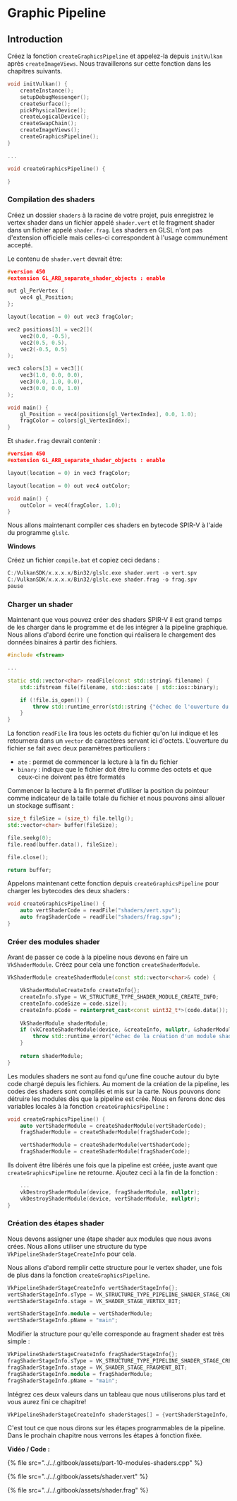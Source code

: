 # Graphic Pipeline

## Introduction

 Créez la fonction `createGraphicsPipeline` et appelez-la depuis `initVulkan` après `createImageViews`. Nous travaillerons sur cette fonction dans les chapitres suivants.

```cpp
void initVulkan() {
    createInstance();
    setupDebugMessenger();
    createSurface();
    pickPhysicalDevice();
    createLogicalDevice();
    createSwapChain();
    createImageViews();
    createGraphicsPipeline();
}

...

void createGraphicsPipeline() {

}
```

### Compilation des shaders <a id="page_Compilation-des-shaders"></a>

Créez un dossier `shaders` à la racine de votre projet, puis enregistrez le vertex shader dans un fichier appelé `shader.vert` et le fragment shader dans un fichier appelé `shader.frag`. Les shaders en GLSL n'ont pas d'extension officielle mais celles-ci correspondent à l'usage communément accepté.

Le contenu de `shader.vert` devrait être:

```cpp
#version 450
#extension GL_ARB_separate_shader_objects : enable

out gl_PerVertex {
    vec4 gl_Position;
};

layout(location = 0) out vec3 fragColor;

vec2 positions[3] = vec2[](
    vec2(0.0, -0.5),
    vec2(0.5, 0.5),
    vec2(-0.5, 0.5)
);

vec3 colors[3] = vec3[](
    vec3(1.0, 0.0, 0.0),
    vec3(0.0, 1.0, 0.0),
    vec3(0.0, 0.0, 1.0)
);

void main() {
    gl_Position = vec4(positions[gl_VertexIndex], 0.0, 1.0);
    fragColor = colors[gl_VertexIndex];
}
```

 Et `shader.frag` devrait contenir :

```cpp
#version 450
#extension GL_ARB_separate_shader_objects : enable

layout(location = 0) in vec3 fragColor;

layout(location = 0) out vec4 outColor;

void main() {
    outColor = vec4(fragColor, 1.0);
}
```

Nous allons maintenant compiler ces shaders en bytecode SPIR-V à l'aide du programme `glslc`.

**Windows**

Créez un fichier `compile.bat` et copiez ceci dedans :

```cpp
C:/VulkanSDK/x.x.x.x/Bin32/glslc.exe shader.vert -o vert.spv
C:/VulkanSDK/x.x.x.x/Bin32/glslc.exe shader.frag -o frag.spv
pause
```

### Charger un shader <a id="page_Charger-un-shader"></a>

Maintenant que vous pouvez créer des shaders SPIR-V il est grand temps de les charger dans le programme et de les intégrer à la pipeline graphique. Nous allons d'abord écrire une fonction qui réalisera le chargement des données binaires à partir des fichiers.

```cpp
#include <fstream>

...

static std::vector<char> readFile(const std::string& filename) {
    std::ifstream file(filename, std::ios::ate | std::ios::binary);

    if (!file.is_open()) {
        throw std::runtime_error(std::string {"échec de l'ouverture du fichier "} + filename + "!");
    }
}
```

La fonction `readFile` lira tous les octets du fichier qu'on lui indique et les retournera dans un `vector` de caractères servant ici d'octets. L'ouverture du fichier se fait avec deux paramètres particuliers :

* `ate` : permet de commencer la lecture à la fin du fichier
* `binary` : indique que le fichier doit être lu comme des octets et que ceux-ci ne doivent pas être formatés

Commencer la lecture à la fin permet d'utiliser la position du pointeur comme indicateur de la taille totale du fichier et nous pouvons ainsi allouer un stockage suffisant :

```cpp
size_t fileSize = (size_t) file.tellg();
std::vector<char> buffer(fileSize);

file.seekg(0);
file.read(buffer.data(), fileSize);

file.close();

return buffer;
```

 Appelons maintenant cette fonction depuis `createGraphicsPipeline` pour charger les bytecodes des deux shaders :

```cpp
void createGraphicsPipeline() {
    auto vertShaderCode = readFile("shaders/vert.spv");
    auto fragShaderCode = readFile("shaders/frag.spv");
}
```

### Créer des modules shader <a id="page_Crer-des-modules-shader"></a>

Avant de passer ce code à la pipeline nous devons en faire un `VkShaderModule`. Créez pour cela une fonction `createShaderModule`.

```cpp
VkShaderModule createShaderModule(const std::vector<char>& code) {

    VkShaderModuleCreateInfo createInfo{};
    createInfo.sType = VK_STRUCTURE_TYPE_SHADER_MODULE_CREATE_INFO;
    createInfo.codeSize = code.size();
    createInfo.pCode = reinterpret_cast<const uint32_t*>(code.data());
    
    VkShaderModule shaderModule;
    if (vkCreateShaderModule(device, &createInfo, nullptr, &shaderModule) != VK_SUCCESS) {
        throw std::runtime_error("échec de la création d'un module shader!");
    }
    
    return shaderModule;
}
```

 Les modules shaders ne sont au fond qu'une fine couche autour du byte code chargé depuis les fichiers. Au moment de la création de la pipeline, les codes des shaders sont compilés et mis sur la carte. Nous pouvons donc détruire les modules dès que la pipeline est crée. Nous en ferons donc des variables locales à la fonction `createGraphicsPipeline` :

```cpp
void createGraphicsPipeline() {
    auto vertShaderModule = createShaderModule(vertShaderCode);
    fragShaderModule = createShaderModule(fragShaderCode);

    vertShaderModule = createShaderModule(vertShaderCode);
    fragShaderModule = createShaderModule(fragShaderCode);
```

 Ils doivent être libérés une fois que la pipeline est créée, juste avant que `createGraphicsPipeline` ne retourne. Ajoutez ceci à la fin de la fonction :

```cpp
    ...
    vkDestroyShaderModule(device, fragShaderModule, nullptr);
    vkDestroyShaderModule(device, vertShaderModule, nullptr);
}
```

### Création des étapes shader <a id="page_Cration-des-tapes-shader"></a>

Nous devons assigner une étape shader aux modules que nous avons crées. Nous allons utiliser une structure du type `VkPipelineShaderStageCreateInfo` pour cela.

Nous allons d'abord remplir cette structure pour le vertex shader, une fois de plus dans la fonction `createGraphicsPipeline`.

```cpp
VkPipelineShaderStageCreateInfo vertShaderStageInfo{};
vertShaderStageInfo.sType = VK_STRUCTURE_TYPE_PIPELINE_SHADER_STAGE_CREATE_INFO;
vertShaderStageInfo.stage = VK_SHADER_STAGE_VERTEX_BIT;

vertShaderStageInfo.module = vertShaderModule;
vertShaderStageInfo.pName = "main";
```

Modifier la structure pour qu'elle corresponde au fragment shader est très simple :

```cpp
VkPipelineShaderStageCreateInfo fragShaderStageInfo{};
fragShaderStageInfo.sType = VK_STRUCTURE_TYPE_PIPELINE_SHADER_STAGE_CREATE_INFO;
fragShaderStageInfo.stage = VK_SHADER_STAGE_FRAGMENT_BIT;
fragShaderStageInfo.module = fragShaderModule;
fragShaderStageInfo.pName = "main";
```

Intégrez ces deux valeurs dans un tableau que nous utiliserons plus tard et vous aurez fini ce chapitre!

```cpp
VkPipelineShaderStageCreateInfo shaderStages[] = {vertShaderStageInfo, fragShaderStageInfo};
```

C'est tout ce que nous dirons sur les étapes programmables de la pipeline. Dans le prochain chapitre nous verrons les étapes à fonction fixée.

**Vidéo / Code :**

{% file src="../../.gitbook/assets/part-10-modules-shaders.cpp" %}

{% file src="../../.gitbook/assets/shader.vert" %}

{% file src="../../.gitbook/assets/shader.frag" %}

